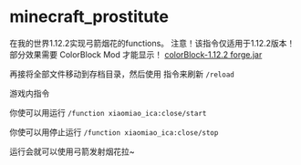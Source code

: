 # minecraft_prostitute
在我的世界1.12.2实现弓箭烟花的functions。
注意！该指令仅适用于1.12.2版本！
部分效果需要 ColorBlock Mod 才能显示！
[colorBlock-1.12.2 forge.jar](https://mc.ecylt.top/pages/resource/demos/download/file/mods/colorBlock-1.12.2%20forge.jar)

再接将全部文件移动到存档目录，然后使用
指令来刷新
```/reload```

游戏内指令

你使可以用运行
```/function xiaomiao_ica:close/start```

你使可以用停止运行
```/function xiaomiao_ica:close/stop```

运行会就可以使用弓箭发射烟花拉~
